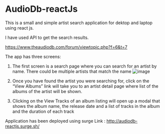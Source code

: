 # AudioDb-reactJs
This is a small and simple artist search application for dektop and laptop using react js.

I have used API to get the search results.

https://www.theaudiodb.com/forum/viewtopic.php?f=6&t=7

The	app	has	three	screens:
1) The	first	screen	is	a	search	page	where	you	can	search	for	an	artist	by	name.	There	could	be	multiple	artists	that	match	the	name
![image](https://user-images.githubusercontent.com/26045231/49534396-69be1980-f8e7-11e8-9117-d80b9721dacc.png)

2) Once	you	have	found	the	artist	you	were	searching	for,	click	on	the	“View	Albums”	link	will	take	you	to	an	artist	detail	page	where	list of	the	albums	of	the	artist will be shown.		
3) Clicking	on	the	View	Tracks	of	an	album	listing	will	open	up	a	modal	that	shows	the	album	name,	the	release	date	and	a	list	of	tracks	in	the	album	and	the	duration	of	each	track


Application has been deployed using surge 
Link : http://audiodb-reactjs.surge.sh/

